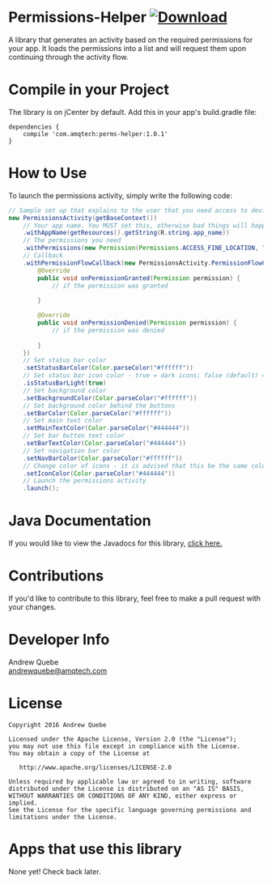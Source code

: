 # Permissions-Helper [ ![Download](https://api.bintray.com/packages/andrew-quebe/maven/Android-Permission-Helper/images/download.svg) ](https://bintray.com/andrew-quebe/maven/Android-Permission-Helper/_latestVersion)
A library that generates an activity based on the required permissions for your app. It loads the permissions into a list and will request them upon continuing through the activity flow.

# Compile in your Project
The library is on jCenter by default. Add this in your app's build.gradle file:

```
dependencies {
	compile 'com.amqtech:perms-helper:1.0.1'
}
````

# How to Use
To launch the permissions activity, simply write the following code:

``` java
// Sample set up that explains to the user that you need access to device location.
new PermissionsActivity(getBaseContext())
	// Your app name. You MUST set this, otherwise bad things will happen!
    .withAppName(getResources().getString(R.string.app_name))
    // The permissions you need
    .withPermissions(new Permission(Permissions.ACCESS_FINE_LOCATION, "This app needs access to your location to improve results."))
    // Callback
    .withPermissionFlowCallback(new PermissionsActivity.PermissionFlowCallback() {
        @Override
        public void onPermissionGranted(Permission permission) {
    		// if the permission was granted
            
        }

        @Override
        public void onPermissionDenied(Permission permission) {
            // if the permission was denied
            
        }
    })
    // Set status bar color
    .setStatusBarColor(Color.parseColor("#ffffff"))
    // Set status bar icon color - true = dark icons; false (default) = light icons
    .isStatusBarLight(true)
    // Set background color
    .setBackgroundColor(Color.parseColor("#ffffff"))
    // Set background color behind the buttons
    .setBarColor(Color.parseColor("#ffffff"))
    // Set main text color 
    .setMainTextColor(Color.parseColor("#444444"))
    // Set bar button text color
    .setBarTextColor(Color.parseColor("#444444"))
    // Set navigation bar color
    .setNavBarColor(Color.parseColor("#ffffff"))
    // Change color of icons - it is advised that this be the same color as your text
    .setIconColor(Color.parseColor("#444444"))
    // Launch the permissions activity
    .launch();
```

# Java Documentation
If you would like to view the Javadocs for this library, [click here.](https://cdn.rawgit.com/Andrew-Quebe/Permissions-Helper/master/javadoc/index.html)

# Contributions
If you'd like to contribute to this library, feel free to make a pull request with your changes. 

# Developer Info
Andrew Quebe<br>
[andrewquebe@amqtech.com](mailto:andrewquebe@amqtech.com)

# License

```
Copyright 2016 Andrew Quebe

Licensed under the Apache License, Version 2.0 (the "License");
you may not use this file except in compliance with the License.
You may obtain a copy of the License at

   http://www.apache.org/licenses/LICENSE-2.0

Unless required by applicable law or agreed to in writing, software
distributed under the License is distributed on an "AS IS" BASIS,
WITHOUT WARRANTIES OR CONDITIONS OF ANY KIND, either express or implied.
See the License for the specific language governing permissions and
limitations under the License.
```

# Apps that use this library
None yet! Check back later.

